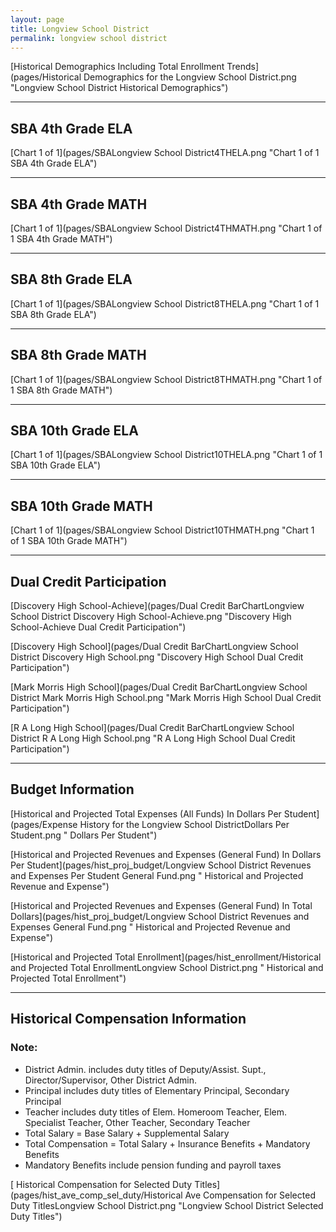 ```yaml
---
layout: page
title: Longview School District
permalink: longview school district
---
```



[Historical Demographics Including Total Enrollment Trends](pages/Historical Demographics for the Longview School District.png "Longview School District Historical Demographics")

___

## SBA 4th Grade ELA

[Chart 1 of 1](pages/SBALongview School District4THELA.png "Chart 1 of 1 SBA 4th Grade ELA")


___

## SBA 4th Grade MATH

[Chart 1 of 1](pages/SBALongview School District4THMATH.png "Chart 1 of 1 SBA 4th Grade MATH")


___

## SBA 8th Grade ELA

[Chart 1 of 1](pages/SBALongview School District8THELA.png "Chart 1 of 1 SBA 8th Grade ELA")


___

## SBA 8th Grade MATH

[Chart 1 of 1](pages/SBALongview School District8THMATH.png "Chart 1 of 1 SBA 8th Grade MATH")


___

## SBA 10th Grade ELA

[Chart 1 of 1](pages/SBALongview School District10THELA.png "Chart 1 of 1 SBA 10th Grade ELA")


___

## SBA 10th Grade MATH

[Chart 1 of 1](pages/SBALongview School District10THMATH.png "Chart 1 of 1 SBA 10th Grade MATH")


___

## Dual Credit Participation

[Discovery High School-Achieve](pages/Dual Credit BarChartLongview School District Discovery High School-Achieve.png "Discovery High School-Achieve Dual Credit Participation")

[Discovery High School](pages/Dual Credit BarChartLongview School District Discovery High School.png "Discovery High School Dual Credit Participation")

[Mark Morris High School](pages/Dual Credit BarChartLongview School District Mark Morris High School.png "Mark Morris High School Dual Credit Participation")

[R A Long High School](pages/Dual Credit BarChartLongview School District R A Long High School.png "R A Long High School Dual Credit Participation")


___

## Budget Information

[Historical and Projected Total Expenses (All Funds) In Dollars Per Student](pages/Expense History for the Longview School DistrictDollars Per Student.png " Dollars Per Student")

[Historical and Projected Revenues and Expenses (General Fund) In Dollars Per Student](pages/hist_proj_budget/Longview School District Revenues and Expenses Per Student General Fund.png " Historical and Projected Revenue and Expense")

[Historical and Projected Revenues and Expenses (General Fund) In Total Dollars](pages/hist_proj_budget/Longview School District Revenues and Expenses General Fund.png " Historical and Projected Revenue and Expense")

[Historical and Projected Total Enrollment](pages/hist_enrollment/Historical and Projected Total EnrollmentLongview School District.png " Historical and Projected Total Enrollment")


___

## Historical Compensation Information
### Note:
- District Admin. includes duty titles of Deputy/Assist. Supt., Director/Supervisor, Other District Admin.
- Principal includes duty titles of Elementary Principal, Secondary Principal
- Teacher includes duty titles of Elem. Homeroom Teacher, Elem. Specialist Teacher, Other Teacher, Secondary Teacher
- Total Salary = Base Salary + Supplemental Salary
- Total Compensation = Total Salary + Insurance Benefits + Mandatory Benefits
- Mandatory Benefits include pension funding and payroll taxes

[ Historical Compensation for Selected Duty Titles](pages/hist_ave_comp_sel_duty/Historical Ave Compensation for Selected Duty TitlesLongview School District.png "Longview School District Selected Duty Titles")

